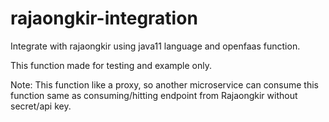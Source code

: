 # rajaongkir-integration
Integrate with rajaongkir using java11 language and openfaas function.

This function made for testing and example only.

Note:
This function like a proxy, so another microservice can consume this function same as consuming/hitting endpoint from Rajaongkir without secret/api key.
